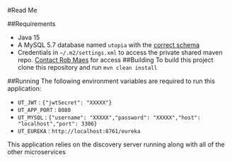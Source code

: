 #Read Me

##Requirements
* Java 15
* A MySQL 5.7 database named `utopia` with the [correct schema](https://github.com/Java-Feb-CRAM/liquibase-ut)
* Credentials in `~/.m2/settings.xml` to access the private shared maven repo. [Contact Rob Maes](https://github.com/robert-maes) for access
##Building
To build this project clone this repository and run `mvn clean install`

##Running
The following environment variables are required to run this application:
* `UT_JWT` : `{"jwtSecret": "XXXXX"}`
* `UT_APP_PORT` : `8080`
* `UT_MYSQL` : `{"username": "XXXXX","password": "XXXXX","host": "localhost","port": 3306}`
* `UT_EUREKA` : `http://localhost:8761/eureka`

This application relies on the discovery server running along with all of the other microservices
